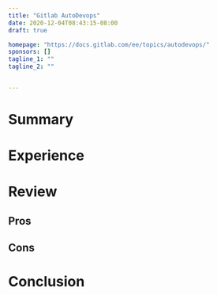 ```yaml
---
title: "Gitlab AutoDevops"
date: 2020-12-04T08:43:15-08:00
draft: true

homepage: "https://docs.gitlab.com/ee/topics/autodevops/"
sponsors: []
tagline_1: ""
tagline_2: ""


---
```


# Summary

# Experience

# Review

## Pros

## Cons

# Conclusion